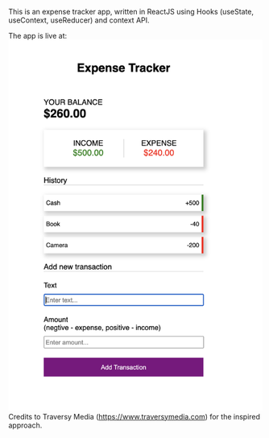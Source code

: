 This is an expense tracker app, written in ReactJS using Hooks (useState, useContext, useReducer) and context API.

The app is live at:
![Alt text](Projects/expense-tracker/src/images/screenshot_1.png?raw=true "Screen Shot")
Credits to Traversy Media (https://www.traversymedia.com) for the inspired approach.
